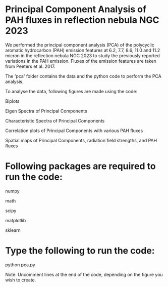 # Principal Component Analysis of PAH fluxes in reflection nebula NGC 2023
We performed the principal component analysis (PCA) of the polycyclic aromatic hydrocarbon (PAH) emission features at 6.2, 7.7, 8.6, 11.0 and 11.2 micron in the reflection nebula NGC 2023 to study the previously reported variations in the PAH emission. Fluxes of the emission features are taken from Peeters et al. 2017. 

The 'pca' folder contains the data and the python code to perform the PCA analysis.

To analyse the data, following figures are made using the code:

Biplots

Eigen Spectra of Principal Components

Characteristic Spectra of Principal Components

Correlation plots of Principal Components with various PAH fluxes

Spatial maps of Principal Components, radiation field strengths, and PAH fluxes

# Following packages are required to run the code:
numpy

math

scipy

matplotlib

sklearn


# Type the following to run the code:
python pca.py

Note: Uncomment lines at the end of the code, depending on the figure you wish to create.




